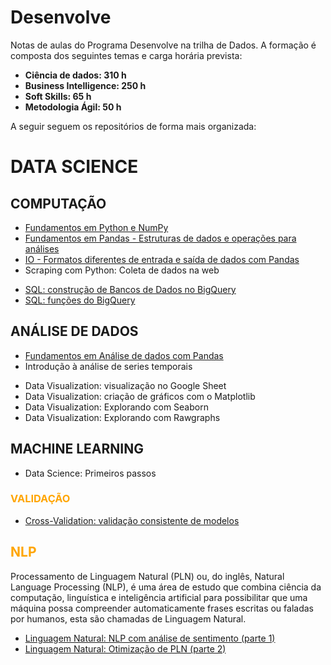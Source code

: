 # Desenvolve

Notas de aulas do Programa Desenvolve na trilha de Dados. A formação é composta dos seguintes temas e carga horária prevista:

<ul>
<li><b>Ciência de dados: 310 h</B>
<!---  <ul><font color=grey>
  <li>Estatística: 26 h
  <li>EDA com Python: 106 h
  <li>Machine Learning: 180 h
  </font></ul>--->
<li><b>Business Intelligence: 250 h</B>
  <!---  <ul><font color=grey>
  <li>Dashboard e DataViz: 50 h
  <li>Data Warehouse e ETL: 164 h
  </font></ul>--->
<li><b>Soft Skills: 65 h</B>
<li><b>Metodologia Ágil: 50 h</B>
<!---    <ul><font color=grey>
  <li>Kanban
  <li>Scrum
  </font></ul>--->
</ul>


A seguir seguem os repositórios de forma mais organizada:

# DATA SCIENCE
## COMPUTAÇÃO

* [Fundamentos em Python e NumPy](https://github.com/mbaliu-treino/Desenvolve/blob/main/LEARN_C_PROG_Python_e_Numpy.ipynb)
* [Fundamentos em Pandas - Estruturas de dados e operações para análises](https://github.com/mbaliu-treino/Desenvolve/blob/main/LEARN_C_DataScience_Pandas.ipynb)
* [IO - Formatos diferentes de entrada e saída de dados com Pandas](https://github.com/mbaliu-treino/Desenvolve/blob/main/LEARN_DataScience_IO_formatos_de_entrada_e_sa%C3%ADda.ipynb)
* Scraping com Python: Coleta de dados na web
<!--- ETL --->
* [SQL: construção de Bancos de Dados no BigQuery](https://github.com/mbaliu-treino/Desenvolve/blob/main/LEARN_C_SQL_Manipula%C3%A7%C3%B5es.ipynb)
* [SQL: funções do BigQuery](https://github.com/mbaliu-treino/Desenvolve/blob/main/LEARN_C_SQL_Fun%C3%A7%C3%B5es.ipynb)

## ANÁLISE DE DADOS

<!--- ESTATÍSTICA --->

<!--- COMPORTAMENTO DOS DADOS --->
* [Fundamentos em Análise de dados com Pandas](https://github.com/mbaliu-treino/Desenvolve/blob/main/LEARN_C_DataScience_Pandas_Tratamento.ipynb)
* Introdução à análise de series temporais

<!--- DATA VIZ --->
* Data Visualization: visualização no Google Sheet
* Data Visualization: criação de gráficos com o Matplotlib
* Data Visualization: Explorando com Seaborn
* Data Visualization: Explorando com Rawgraphs

## MACHINE LEARNING

* Data Science: Primeiros passos


<!---
<h4><font color=orange>ENTENDIMENTO DOS DADOS (EDA)</font></h3>
<h4><font color=orange>PRE-PROCESSAMENTO - TRANSFORMAÇÕES</font></h3>

<h3><font color=orange>MODELOS DE MACHINE LEARNING</font></h3>

<h4><font color=orange>CLASSIFICAÇÃO</font></h3>
<h4><font color=orange>REGRESSÃO</font></h3>

<h4><font color=orange>DEPLOY</font></h3>
--->


<h3><font color=orange>VALIDAÇÃO</font></h3>

* [Cross-Validation: validação consistente de modelos](https://github.com/mbaliu-treino/Desenvolve/blob/main/LEARN_C_ML_Validacao_Cruzada.ipynb)


## <font color=orange>NLP</font></h2>

Processamento de Linguagem Natural (PLN) ou, do inglês, Natural Language Processing (NLP), é uma área de estudo que combina ciência da computação, linguística e inteligência artificial para possibilitar que uma máquina possa compreender automaticamente frases escritas ou faladas por humanos, esta são chamadas de Linguagem Natural.

* [Linguagem Natural: NLP com análise de sentimento (parte 1)](https://github.com/mbaliu-treino/Desenvolve/blob/main/LEARN_C_NLP_analise_de_sentimento_I.ipynb)
* [Linguagem Natural: Otimização de PLN (parte 2)](https://github.com/mbaliu-treino/Desenvolve/blob/main/LEARN_C_NLP_analise_de_sentimento_II.ipynb)
